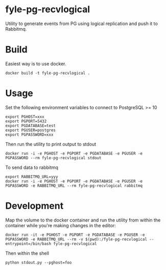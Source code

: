 # fyle-pg-recvlogical

Utility to generate events from PG using logical replication and push it to Rabbitmq.

# Build

Easiest way is to use docker.

```
docker build -t fyle-pg-recvlogical .
```

# Usage

Set the following environment variables to connect to PostgreSQL >= 10

```
export PGHOST=xxx
export PGPORT=5432
export PGDATABASE=test
export PGUSER=postgres
export PGPASSWORD=xxx
```

Then run the utility to print output to stdout
```
docker run -i -e PGHOST -e PGPORT -e PGDATABASE -e PGUSER -e PGPASSWORD --rm fyle-pg-recvlogical stdout
```

To send data to rabbitmq
```
export RABBITMQ_URL=yyy
docker run -i -e PGHOST -e PGPORT -e PGDATABASE -e PGUSER -e PGPASSWORD -e RABBITMQ_URL --rm fyle-pg-recvlogical rabbitmq
```

# Development

Map the volume to the docker container and run the utility from within the container while you're making changes in the editor:

```
docker run -it -e PGHOST -e PGPORT -e PGDATABASE -e PGUSER -e PGPASSWORD -e RABBITMQ_URL --rm -v $(pwd):/fyle-pg-recvlogical --entrypoint=/bin/bash fyle-pg-recvlogical
```

Then within the shell

```
python stdout.py --pghost=foo
```
